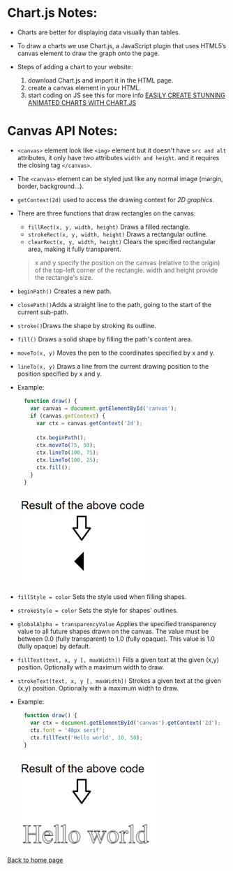 # **Chart.js Notes:**

+ Charts are better for displaying data visually than tables.

+ To draw a charts we use Chart.js, a JavaScript plugin that uses HTML5’s canvas element to draw the graph onto the page.

+ Steps of adding a chart to your website:
  1. download Chart.js and import it in the HTML page.
  2. create a canvas element in your HTML.
  3. start coding on JS see this for more info [EASILY CREATE STUNNING ANIMATED CHARTS WITH CHART.JS](https://www.webdesignerdepot.com/2013/11/easily-create-stunning-animated-charts-with-chart-js/)


# **Canvas API Notes:**

+ `<canvas>` element look like `<img>` element but it doesn't have `src and alt` attributes, it only have two attributes `width and height`. and it requires the closing tag `</canvas>`.

+ The `<canvas>` element can be styled just like any normal image (margin, border, background…).

+ `getContext(2d)` used to access the drawing context for *2D graphics*.

+ There are three functions that draw rectangles on the canvas: 
  + `fillRect(x, y, width, height)` Draws a filled rectangle.
  + `strokeRect(x, y, width, height)` Draws a rectangular outline.
  + `clearRect(x, y, width, height)` Clears the specified rectangular area, making it fully transparent.

  > x and y specify the position on the canvas (relative to the origin) of the top-left corner of the rectangle. width and height provide the rectangle's size.

+ `beginPath()` Creates a new path.
+ `closePath()`Adds a straight line to the path, going to the start of the current sub-path.
+ `stroke()`Draws the shape by stroking its outline.
+ `fill()` Draws a solid shape by filling the path's content area.
+ `moveTo(x, y)` Moves the pen to the coordinates specified by x and y.
+ `lineTo(x, y)` Draws a line from the current drawing position to the position specified by x and y.

+ Example:

  ```javascript
    function draw() {
      var canvas = document.getElementById('canvas');
      if (canvas.getContext) {
        var ctx = canvas.getContext('2d');

        ctx.beginPath();
        ctx.moveTo(75, 50);
        ctx.lineTo(100, 75);
        ctx.lineTo(100, 25);
        ctx.fill();
      }
    }
  ```

  ![triangle](img/triangle.png)

+ `fillStyle = color` Sets the style used when filling shapes.
+ `strokeStyle = color` Sets the style for shapes' outlines.
+ `globalAlpha = transparencyValue` Applies the specified transparency value to all future shapes drawn on the canvas. The value must be between 0.0 (fully transparent) to 1.0 (fully opaque). This value is 1.0 (fully opaque) by default.

+ `fillText(text, x, y [, maxWidth])` Fills a given text at the given (x,y) position. Optionally with a maximum width to draw.
+ `strokeText(text, x, y [, maxWidth])` Strokes a given text at the given (x,y) position. Optionally with a maximum width to draw.

+ Example:

  ```javascript
    function draw() {
      var ctx = document.getElementById('canvas').getContext('2d');
      ctx.font = '48px serif';
      ctx.fillText('Hello world', 10, 50);
    }
  ```

  ![text](img/textStrock.png)



[Back to home page](../README.md)